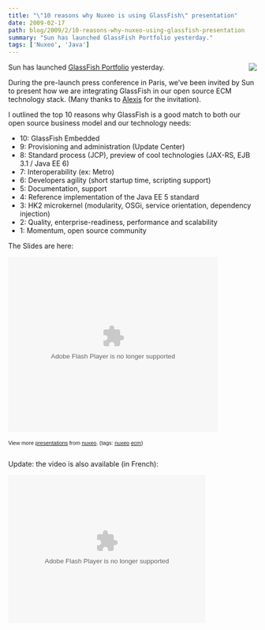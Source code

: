```yaml
---
title: "\"10 reasons why Nuxeo is using GlassFish\" presentation"
date: 2009-02-17
path: blog/2009/2/10-reasons-why-nuxeo-using-glassfish-presentation
summary: "Sun has launched GlassFish Portfolio yesterday."
tags: ['Nuxeo', 'Java']
---
```


<p><img src="/sections/blogs/fermigier/2009_02_11_10-reasons-why-nuxeo-using-glassfish-presentation/downloadFile/attachedFile_f0/photo-sun.jpg?" align="right">Sun has launched <a href="http://blogs.sun.com/theaquarium/entry/glassfish_portfolio_coverage">GlassFish Portfolio</a> yesterday.</p><p>
During the pre-launch press conference in Paris, we&#8217;ve been invited by Sun to present how we are integrating GlassFish in our open source ECM technology stack. (Many thanks to <a href="http://blogs.sun.com/alexismp/">Alexis</a> for the invitation).</p><p>
I outlined the top 10 reasons why GlassFish is a good match to both our open source business model and our technology needs:
</p><ul><li>10: GlassFish Embedded</li>
<li>9: Provisioning and administration (Update Center)</li>
<li>8: Standard process (JCP), preview of cool technologies (JAX-RS, EJB 3.1 / Java EE 6)</li>
<li>7: Interoperability (ex: Metro)</li>
<li>6: Developers agility (short startup time, scripting support)</li>
<li>5: Documentation, support</li>
<li>4: Reference implementation of the Java EE 5 standard</li>
<li>3: HK2 microkernel (modularity, OSGi, service orientation, dependency injection)</li>
<li>2: Quality, enterprise-readiness, performance and scalability</li>
<li>1: Momentum, open source community</li>
</ul><p>The Slides are here:</p><p><object style="margin:0px" width="425" height="355"><param name="movie" value="http://static.slideshare.net/swf/ssplayer2.swf?doc=gf3nuxeo-1234337421605167-2&amp;stripped_title=10-reasons-why-nuxeo-is-using-glassfish"><param name="allowFullScreen" value="true"><param name="allowScriptAccess" value="always"><embed src="http://static.slideshare.net/swf/ssplayer2.swf?doc=gf3nuxeo-1234337421605167-2&amp;stripped_title=10-reasons-why-nuxeo-is-using-glassfish" type="application/x-shockwave-flash" allowscriptaccess="always" allowfullscreen="true" width="425" height="355"></embed></object></p><div style="font-size:11px;font-family:tahoma,arial;height:26px;padding-top:2px;">View more <a style="text-decoration:underline;" href="https://www.slideshare.net/">presentations</a> from <a style="text-decoration:underline;" href="https://www.slideshare.net/nuxeo">nuxeo</a>. (tags: <a style="text-decoration:underline;" href="http://slideshare.net/tag/nuxeo">nuxeo</a> <a style="text-decoration:underline;" href="http://slideshare.net/tag/ecm">ecm</a>)</div><p>
Update: the video is also available (in French):
</p><p>

</p><p><object name="iLyROoafJ7JW" id="iLyROoafJ7JW" type="application/x-shockwave-flash" data="http://www.kewego.com/swf/p3/epix.swf" width="400" height="300">  <param name="flashVars" value="language_code=fr&amp;playerKey=4a7c270b163b&amp;skinKey=51fbf347dd66&amp;sig=iLyROoafJ7JW&amp;autostart=false"><param name="movie" value="http://www.kewego.com/swf/p3/epix.swf"><param name="allowFullScreen" value="true"><param name="allowscriptaccess" value="always"></object></p> 

